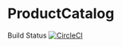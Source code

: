 # ProductCatalog
Build Status
[![CircleCI](https://dl.circleci.com/status-badge/img/circleci/3PPLG6mCkgoonsJtscd7Xn/HCLgE3cymcBFQMaXDrY1q7/tree/main.svg?style=svg&circle-token=9f2b289b0171163f88d29eded85d26c789270fb7)](https://dl.circleci.com/status-badge/redirect/circleci/3PPLG6mCkgoonsJtscd7Xn/HCLgE3cymcBFQMaXDrY1q7/tree/main)


